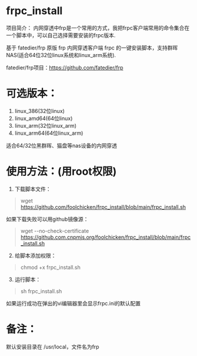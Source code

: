# frpc_install
项目简介：
内网穿透中frp是一个常用的方式，我把frpc客户端常用的命令集合在一个脚本中，可以自己选择需要安装的frpc版本.

基于 fatedier/frp 原版 frp 内网穿透客户端 frpc 的一键安装脚本，支持群晖NAS(适合64位32位linux系统和linux_arm系统).

fatedier/frp项目：https://github.com/fatedier/frp
# 可选版本：
1. linux_386(32位linux)
2. linux_amd64(64位linux)
3. linux_arm(32位linux_arm)
4. linux_arm64(64位linux_arm)

适合64/32位黑群晖、猫盘等nas设备的内网穿透
# 使用方法：(用root权限)
1. 下载脚本文件：

> wget https://github.com/foolchicken/frpc_install/blob/main/frpc_install.sh

如果下载失败可以用github镜像源：

> wget --no-check-certificate https://github.com.cnpmjs.org/foolchicken/frpc_install/blob/main/frpc_install.sh

2. 给脚本添加权限：

> chmod +x frpc_install.sh

3. 运行脚本：

> sh frpc_install.sh

如果运行成功在弹出的vi编辑器里会显示frpc.ini的默认配置

# 备注：
默认安装目录在 /usr/local，文件名为frp
